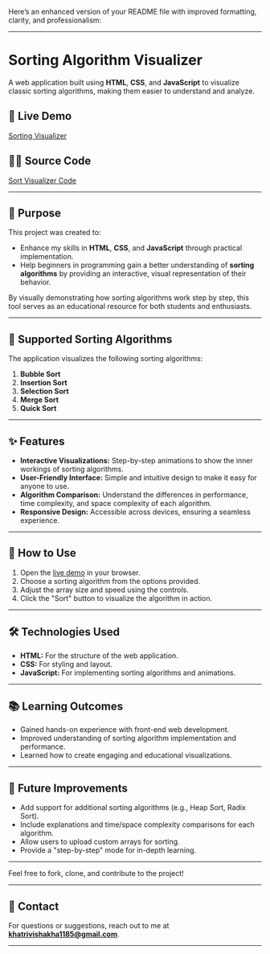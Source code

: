 Here’s an enhanced version of your README file with improved formatting, clarity, and professionalism:

---

# Sorting Algorithm Visualizer  

A web application built using **HTML**, **CSS**, and **JavaScript** to visualize classic sorting algorithms, making them easier to understand and analyze.  

## 🔗 Live Demo  
[Sorting Visualizer](https://sortinggvisualiserr.netlify.app/)  

## 🧑‍💻 Source Code  
[Sort Visualizer Code](https://github.com/your-repo-link)  

---

## 🎯 Purpose  

This project was created to:  
- Enhance my skills in **HTML**, **CSS**, and **JavaScript** through practical implementation.  
- Help beginners in programming gain a better understanding of **sorting algorithms** by providing an interactive, visual representation of their behavior.  

By visually demonstrating how sorting algorithms work step by step, this tool serves as an educational resource for both students and enthusiasts.

---

## 📌 Supported Sorting Algorithms  

The application visualizes the following sorting algorithms:  

1. **Bubble Sort**  
2. **Insertion Sort**  
3. **Selection Sort**  
4. **Merge Sort**  
5. **Quick Sort**  

---

## ✨ Features  

- **Interactive Visualizations:** Step-by-step animations to show the inner workings of sorting algorithms.  
- **User-Friendly Interface:** Simple and intuitive design to make it easy for anyone to use.  
- **Algorithm Comparison:** Understand the differences in performance, time complexity, and space complexity of each algorithm.  
- **Responsive Design:** Accessible across devices, ensuring a seamless experience.  

---

## 🚀 How to Use  

1. Open the [live demo](https://sortinggvisualiserr.netlify.app/) in your browser.  
2. Choose a sorting algorithm from the options provided.  
3. Adjust the array size and speed using the controls.  
4. Click the "Sort" button to visualize the algorithm in action.  

---

## 🛠️ Technologies Used  

- **HTML:** For the structure of the web application.  
- **CSS:** For styling and layout.  
- **JavaScript:** For implementing sorting algorithms and animations.  

---

## 📚 Learning Outcomes  

- Gained hands-on experience with front-end web development.  
- Improved understanding of sorting algorithm implementation and performance.  
- Learned how to create engaging and educational visualizations.  

---

## 🌟 Future Improvements  

- Add support for additional sorting algorithms (e.g., Heap Sort, Radix Sort).  
- Include explanations and time/space complexity comparisons for each algorithm.  
- Allow users to upload custom arrays for sorting.  
- Provide a "step-by-step" mode for in-depth learning.  

---

Feel free to fork, clone, and contribute to the project!  

---  

## 📧 Contact  

For questions or suggestions, reach out to me at **khatrivishakha1185@gmail.com**.  

---
